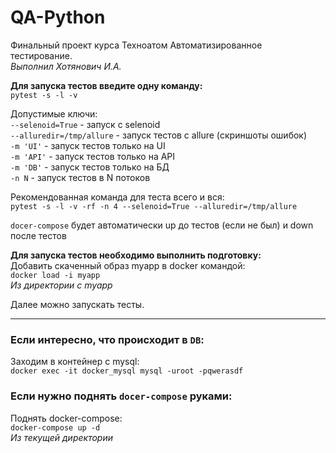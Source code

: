 # QA-Python

Финальный проект курса Техноатом Автоматизированное тестирование.  
_Выполнил Хотянович И.А._

**Для запуска тестов введите одну команду:**  
`pytest -s -l -v`  

Допустимые ключи:  
`--selenoid=True` - запуск с selenoid  
`--alluredir=/tmp/allure` - запуск тестов с allure (скриншоты ошибок)  
`-m 'UI'` - запуск тестов только на UI  
`-m 'API'` - запуск тестов только на API  
`-m 'DB'` - запуск тестов только на БД  
`-n N` - запуск тестов в N потоков  

Рекомендованная команда для теста всего и вся:  
`pytest -s -l -v -rf -n 4 --selenoid=True --alluredir=/tmp/allure`  

`docer-compose` будет автоматически up до тестов (если не был) и down после тестов 

**Для запуска тестов необходимо выполнить подготовку:**   
Добавить скаченный образ myapp в docker командой:  
`docker load -i myapp`  
_Из директории с myapp_  
  
Далее можно запускать тесты. 
___
### Если интересно, что происходит в `DB`:

Заходим в контейнер с mysql:  
`docker exec -it docker_mysql mysql -uroot -pqwerasdf`

### Если нужно поднять `docer-compose` руками:
Поднять docker-compose:  
`docker-compose up -d `  
_Из текущей директории_



